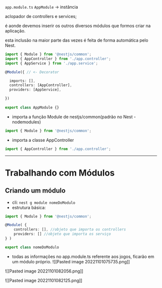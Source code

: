 ``app.module.ts``
``AppModule`` -> instância

aclopador de controllers e services;

é aonde devemos inserir os outros diversos módulos que formos criar na aplicação.

esta inclusão na maior parte das vezes é feita de forma automática pelo Nest.

```ts
import { Module } from '@nestjs/common';
import { AppController } from './app.controller';
import { AppService } from './app.service';

@Module({ // <- Decorator

  imports: [],
  controllers: [AppController],
  providers: [AppService],

})
 
export class AppModule {}
```

- importa a função Module de nestjs/common(padrão no Nest - nodemodules)
```ts
import { Module } from '@nestjs/common';
```
- importa a classe AppController
```ts
import { AppController } from './app.controller';
```

---
# Trabalhando com Módulos

## Criando um módulo
- cli: ``nest g module nomeDoModulo`` 
- estrutura básica:
  
```ts
import { Module } from '@nestjs/common';

@Module( {
	controllers: [], //objeto que importa os controllers
	providers: [] //objeto que importa os serviço
} )

export class nomeDoModulo
```

- todas as informações no app.module.ts referente aos jogos, ficarão em um módulo próprio.
![[Pasted image 20221101075735.png]]

![[Pasted image 20221101082056.png]]

![[Pasted image 20221101082125.png]]